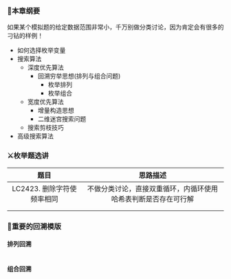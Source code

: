 ### 📕本章纲要

如果某个模拟题的给定数据范围非常小，千万别做分类讨论，因为肯定会有很多的刁钻的样例！

- 如何选择枚举变量
- 搜索算法
  - 深度优先算法
    - 回溯穷举思想(排列与组合问题)
      - 枚举排列
      - 枚举组合
  - 宽度优先算法
    - 增量构造思想
    - 二维迷宫搜索问题
  - 搜索剪枝技巧
- 高级搜索算法





### ⚔️枚举题选讲

|            题目            |                           思路描述                           |
| :------------------------: | :----------------------------------------------------------: |
| LC2423. 删除字符使频率相同 | 不做分类讨论，直接双重循环，内循环使用哈希表判断是否存在可行解 |
|                            |                                                              |
|                            |                                                              |



### 🦉重要的回溯模版

#### 排列回溯

```c++
```

#### 组合回溯

